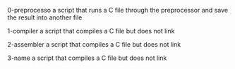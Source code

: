 0-preprocesso  a script that runs a C file through the preprocessor and save the result into another file

1-compiler a script that compiles a C file but does not link

2-assembler a script that compiles a C file but does not link

3-name a script that compiles a C file but does not link

